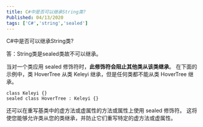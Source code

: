 ```yaml
---
title: C#中是否可以继承String类?
Published: 04/13/2020
tags: ['C#','string','sealed']
---
```


C#中是否可以继承String类?

答：String类是sealed类故不可以继承。

当对一个类应用 sealed 修饰符时，**此修饰符会阻止其他类从该类继承**。 在下面的示例中，类 HoverTree 从类 Keleyi 继承，但是任何类都不能从类
HoverTree 继承。

```
class Keleyi {} 
sealed class HoverTree : Keleyi {}
```

还可以在重写基类中的虚方法或虚属性的方法或属性上使用 sealed 修饰符。 这将使您能够允许类从您的类继承，并防止它们重写特定的虚方法或虚属性。
